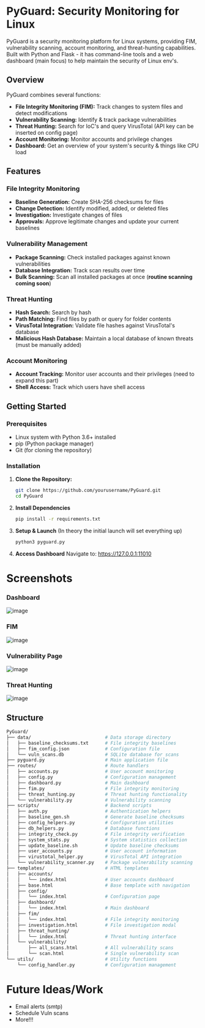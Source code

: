 # PyGuard: Security Monitoring for Linux

PyGuard is a security monitoring platform for Linux systems, providing FIM, vulnerability scanning, account monitoring, and threat-hunting capabilities. Built with Python and Flask - it has command-line tools and a web dashboard (main focus) to help maintain the security of Linux env's.

## Overview

PyGuard combines several functions:

- **File Integrity Monitoring (FIM):** Track changes to system files and detect modifications
- **Vulnerability Scanning:** Identify & track package vulnerabilities
- **Threat Hunting:** Search for IoC's and query VirusTotal (API key can be inserted on config page)
- **Account Monitoring:** Monitor accounts and privilege changes
- **Dashboard:** Get an overview of your system's security & things like CPU load

## Features

### File Integrity Monitoring
- **Baseline Generation:** Create SHA-256 checksums for files
- **Change Detection:** Identify modified, added, or deleted files
- **Investigation:** Investigate changes of files
- **Approvals:** Approve legitimate changes and update your current baselines

### Vulnerability Management
- **Package Scanning:** Check installed packages against known vulnerabilities 
- **Database Integration:** Track scan results over time
- **Bulk Scanning:** Scan all installed packages at once (**routine scanning coming soon**)

### Threat Hunting
- **Hash Search:** Search by hash
- **Path Matching:** Find files by path or query for folder contents
- **VirusTotal Integration:** Validate file hashes against VirusTotal's database
- **Malicious Hash Database:** Maintain a local database of known threats (must be manually added)

### Account Monitoring
- **Account Tracking:** Monitor user accounts and their privileges (need to expand this part)
- **Shell Access:** Track which users have shell access 

## Getting Started

### Prerequisites
- Linux system with Python 3.6+ installed
- pip (Python package manager)
- Git (for cloning the repository)

### Installation

1. **Clone the Repository:**
   ```bash
   git clone https://github.com/yourusername/PyGuard.git
   cd PyGuard
   ```
2. **Install Dependencies**
   ```bash
   pip install -r requirements.txt
   ```
3. **Setup & Launch**
   (In theory the initial launch will set everything up)
   ```bash
   python3 pyguard.py
   ```
4. **Access Dashboard**
   Navigate to: https://127.0.0.1:11010

# Screenshots
### Dashboard
![image](https://github.com/user-attachments/assets/23f412d5-44d9-4453-9192-b02ccbfa15a5)
### FIM
![image](https://github.com/user-attachments/assets/1b3fc82f-2984-4845-ba39-9d644983cf2e)
### Vulnerability Page
![image](https://github.com/user-attachments/assets/6220adbb-4e01-4420-a21f-ebb7a9130683)
### Threat Hunting
![image](https://github.com/user-attachments/assets/43042ccf-de74-4647-846c-38a5277ae2d7)

## Structure
```bash
PyGuard/
├── data/                           # Data storage directory
│   ├── baseline_checksums.txt      # File integrity baselines
│   ├── fim_config.json             # Configuration file
│   └── vuln_scans.db               # SQLite database for scans
├── pyguard.py                      # Main application file
├── routes/                         # Route handlers
│   ├── accounts.py                 # User account monitoring
│   ├── config.py                   # Configuration management
│   ├── dashboard.py                # Main dashboard
│   ├── fim.py                      # File integrity monitoring
│   ├── threat_hunting.py           # Threat hunting functionality
│   └── vulnerability.py            # Vulnerability scanning
├── scripts/                        # Backend scripts
│   ├── auth.py                     # Authentication helpers
│   ├── baseline_gen.sh             # Generate baseline checksums
│   ├── config_helpers.py           # Configuration utilities
│   ├── db_helpers.py               # Database functions
│   ├── integrity_check.py          # File integrity verification
│   ├── system_stats.py             # System statistics collection
│   ├── update_baseline.sh          # Update baseline checksums
│   ├── user_accounts.py            # User account information
│   ├── virustotal_helper.py        # VirusTotal API integration
│   └── vulnerability_scanner.py    # Package vulnerability scanning
├── templates/                      # HTML templates
│   ├── accounts/
│   │   └── index.html              # User accounts dashboard
│   ├── base.html                   # Base template with navigation
│   ├── config/
│   │   └── index.html              # Configuration page
│   ├── dashboard/
│   │   └── index.html              # Main dashboard
│   ├── fim/
│   │   └── index.html              # File integrity monitoring
│   ├── investigation.html          # File investigation modal
│   ├── threat_hunting/
│   │   └── index.html              # Threat hunting interface
│   └── vulnerability/
│       ├── all_scans.html          # All vulnerability scans
│       └── scan.html               # Single vulnerability scan
└── utils/                          # Utility functions
    └── config_handler.py           # Configuration management
```

# Future Ideas/Work
- Email alerts (smtp)
- Schedule Vuln scans
- More!!!
   
